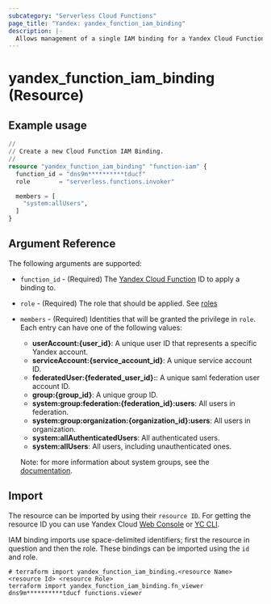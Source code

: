 ```yaml
---
subcategory: "Serverless Cloud Functions"
page_title: "Yandex: yandex_function_iam_binding"
description: |-
  Allows management of a single IAM binding for a Yandex Cloud Function.
---
```


# yandex_function_iam_binding (Resource)

## Example usage

```terraform
//
// Create a new Cloud Function IAM Binding.
//
resource "yandex_function_iam_binding" "function-iam" {
  function_id = "dns9m**********tducf"
  role        = "serverless.functions.invoker"

  members = [
    "system:allUsers",
  ]
}
```

## Argument Reference

The following arguments are supported:

* `function_id` - (Required) The [Yandex Cloud Function](https://yandex.cloud/docs/functions/) ID to apply a binding to.

* `role` - (Required) The role that should be applied. See [roles](https://yandex.cloud/docs/functions/security/)

* `members` - (Required) Identities that will be granted the privilege in `role`. Each entry can have one of the following values:
  * **userAccount:{user_id}**: A unique user ID that represents a specific Yandex account.
  * **serviceAccount:{service_account_id}**: A unique service account ID.
  * **federatedUser:{federated_user_id}:**: A unique saml federation user account ID.
  * **group:{group_id}**: A unique group ID.
  * **system:group:federation:{federation_id}:users**: All users in federation.
  * **system:group:organization:{organization_id}:users**: All users in organization.
  * **system:allAuthenticatedUsers**: All authenticated users.
  * **system:allUsers**: All users, including unauthenticated ones.

  Note: for more information about system groups, see the [documentation](https://yandex.cloud/docs/iam/concepts/access-control/system-group).

## Import

The resource can be imported by using their `resource ID`. For getting the resource ID you can use Yandex Cloud [Web Console](https://console.yandex.cloud) or [YC CLI](https://yandex.cloud/docs/cli/quickstart).

IAM binding imports use space-delimited identifiers; first the resource in question and then the role. These bindings can be imported using the `id` and role.

```shell
# terraform import yandex_function_iam_binding.<resource Name> <resource Id> <resource Role>
terraform import yandex_function_iam_binding.fn_viewer dns9m**********tducf functions.viewer
```
